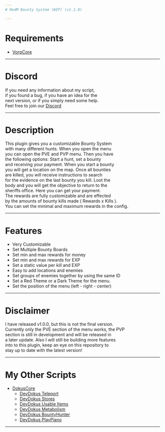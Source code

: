 ```yaml
---
# RedM Bounty System (WIP) (v1.1.0)

---
```


# Requirements
- [VorpCore](https://github.com/VORPCORE/VORP-Core)

---
# Discord
If you need any information about my script,<br>
if you found a bug, if you have an idea for the <br>
next version, or if you simply need some help.<br>
Feel free to join our [Discord](http://discord.gg/2gdypBhsye)

---
# Description
This plugin gives you a customizable Bounty System<br>
with many different hunts. When you open the menu<br>
you can open the PVE and PVP menu. Then you have <br>
the following options: Start a hunt, set a bounty<br>
and receiving your payment. When you start a bounty<br>
you will get a location on the map. Once all bounties<br>
are killed, you will receive instructions to search<br>
for the evidence on the last bounty you kill. Loot the<br>
body and you will get the objective to return to the<br>
sheriffs office. Here you can get your payment.<br>
The rewards are fully customizable and are effected <br>
by the amounts of bounty kills made ( Rewards x Kills ). <br>
You can set the minimal and maximum rewards in the config.<br>

---
# Features
- Very Customizable
- Set Multiple Bounty Boards
- Set min and max rewards for money
- Set min and max rewards for EXP
- Set a static value per kill and EXP
- Easy to add locations and enemies
- Set groups of enemies together by using the same ID
- Set a Red Theme or a Dark Theme for the menu.
- Set the position of the menu (left - right - center)

---
# Disclaimer
I have released v1.0.0, but this is not the final version.<br>
Currently only the PVE section of the menu works, the PVP<br>
section is still in development and will be released in<br>
a later update. Also I will still be building more features <br>
into to this plugin, keep an eye on this repository to<br>
stay up to date with the latest version!

---
# My Other Scripts
- [DokusCore](https://github.com/DevDokus/DokusCore)
  - [DevDokus Teleport]( https://github.com/DevDokus/RedM-Teleport)
  - [DevDokus Stores](https://github.com/DevDokus/Redm-Stores)
  - [DevDokus Usable Items](https://github.com/DevDokus/RedM-UsableItems)
  - [DevDokus Metabolism](https://github.com/DevDokus/RedM-Metabolism)
  - [DevDokus BountyHunter](https://github.com/DevDokus/RedM-BountyHunter)
  - [DevDokus PlayPiano](https://github.com/DevDokus/RedM-PlayPiano)

---
